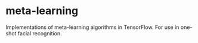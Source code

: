 # meta-learning
Implementations of meta-learning algorithms in TensorFlow. For use in one-shot facial recognition.
